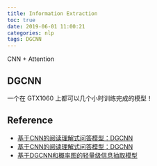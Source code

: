 ```yaml
---
title: Information Extraction
toc: true
date: 2019-06-01 11:00:21
categories: nlp
tags: DGCNN
---
```


<!--<a href="/2019/06/30/nlp/BERT/" target="_self"><img src="/images/nlp/Bert-Ernie-logo.jpg" width="550" alt="Bert-Ernie" />
</a>-->

CNN + Attention


<!-- more -->

## DGCNN

一个在 GTX1060 上都可以几个小时训练完成的模型！

## Reference

- [基于CNN的阅读理解式问答模型：DGCNN][1]
- [基于CNN的阅读理解式问答模型：DGCNN][2]
- [基于DGCNN和概率图的轻量级信息抽取模型][3]

[1]: https://mp.weixin.qq.com/s?src=11&timestamp=1559618967&ver=1647&signature=GM7JH7wM1bAbPr7hSICwEBvBXLeJV62uQGSUDKLXdWcgabh6Rf4ZujQQWX-hGXd2CIv*RRna1yDoPg13aUd3L1ZdMAAewsnBSNTItTxVMaanA5jqsrvH3*BT2OBp6riT&new=1
[2]: https://zhuanlan.zhihu.com/p/35755367?group_id=969333287374770176
[3]: https://wwwkexue.fm/archives/6671

